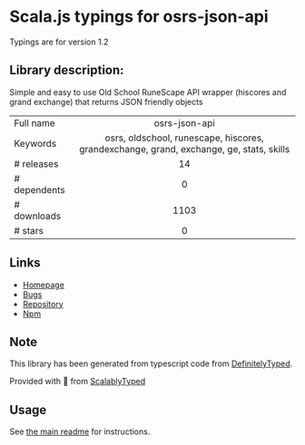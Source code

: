 
# Scala.js typings for osrs-json-api

Typings are for version 1.2

## Library description:
Simple and easy to use Old School RuneScape API wrapper (hiscores and grand exchange) that returns JSON friendly objects

|                    |                 |
| ------------------ | :-------------: |
| Full name          | osrs-json-api |
| Keywords           | osrs, oldschool, runescape, hiscores, grandexchange, grand, exchange, ge, stats, skills |
| # releases         | 14 |
| # dependents       | 0 |
| # downloads        | 1103 |
| # stars            | 0 |

## Links
- [Homepage](https://github.com/Judaxx/osrs-json-api#readme)
- [Bugs](https://github.com/Judaxx/osrs-json-api/issues)
- [Repository](https://github.com/Judaxx/osrs-json-api)
- [Npm](https://www.npmjs.com/package/osrs-json-api)
    


## Note
This library has been generated from typescript code from [DefinitelyTyped](https://definitelytyped.org).

Provided with :purple_heart: from [ScalablyTyped](https://github.com/oyvindberg/ScalablyTyped)

## Usage
See [the main readme](../../readme.md) for instructions.


